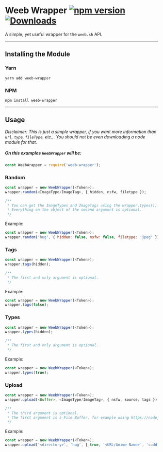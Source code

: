 # Weeb Wrapper [![npm version](https://badge.fury.io/js/weeb-wrapper.svg)](https://www.npmjs.com/package/weeb-wrapper) [![Downloads](https://img.shields.io/npm/dm/weeb-wrapper.svg)](https://www.npmjs.com/package/weeb-wrapper)

A simple, yet useful wrapper for the `weeb.sh` API.

---

## Installing the Module

### Yarn
```
yarn add weeb-wrapper
```

### NPM
```
npm install weeb-wrapper
```

---

## Usage

_Disclaimer: This is just a simple wrapper, if you want more information than `url`, `type`, `fileType`, etc... You should not be even downloading a node module for that._

##### On this examples `WeebWrapper` will be:
```js
const WeebWrapper = require('weeb-wrapper');
```

### Random
```js
const wrapper = new WeebWrapper(<Token>);
wrapper.random(<ImageType/ImageTag>, { hidden, nsfw, filetype });

/**
 * You can get the ImageTypes and ImageTags using the wrapper.types(); and wrapper.tags();
 * Everything on the object of the second argument is optional.
 */
```

Example:
```js
const wrapper = new WeebWrapper(<Token>);
wrapper.random('hug', { hidden: false, nsfw: false, filetype: 'jpeg' });
```

### Tags
```js
const wrapper = new WeebWrapper(<Token>);
wrapper.tags(hidden);

/**
 * The first and only argument is optional.
 */
```

Example:
```js
const wrapper = new WeebWrapper(<Token>);
wrapper.tags(false);
```

### Types
```js
const wrapper = new WeebWrapper(<Token>);
wrapper.types(hidden);

/**
 * The first and only argument is optional.
 */
```

Example:
```js
const wrapper = new WeebWrapper(<Token>);
wrapper.types(true);
```

### Upload
```js
const wrapper = new WeebWrapper(<Token>);
wrapper.upload(<Buffer>, <ImageType/ImageTag>, { nsfw, source, tags });

/**
 * The third argument is optional.
 * The first argument is a File Buffer, for example using https://nodejs.org/api/fs.html#fs_fs_readfile_path_options_callback
 */
 ```

 Example:
 ```js
 const wrapper = new WeebWrapper(<Token>);
 wrapper.upload('<directory>', 'hug', { true, '<URL/Anime Name>', 'cuddle,astolfo' });
```

